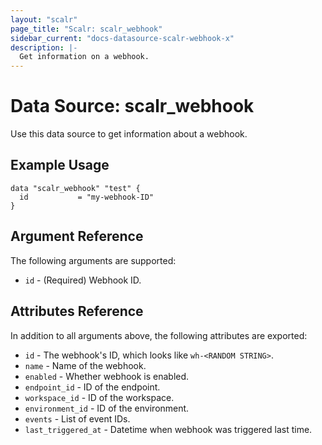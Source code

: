 ```yaml
---
layout: "scalr"
page_title: "Scalr: scalr_webhook"
sidebar_current: "docs-datasource-scalr-webhook-x"
description: |-
  Get information on a webhook.
---
```


# Data Source: scalr_webhook

Use this data source to get information about a webhook.

## Example Usage

```hcl
data "scalr_webhook" "test" {
  id           = "my-webhook-ID"
}
```

## Argument Reference

The following arguments are supported:

* `id` - (Required) Webhook ID.

## Attributes Reference

In addition to all arguments above, the following attributes are exported:

* `id` - The webhook's ID, which looks like `wh-<RANDOM STRING>`.
* `name` - Name of the webhook.
* `enabled` - Whether webhook is enabled. 
* `endpoint_id` - ID of the endpoint.
* `workspace_id` - ID of the workspace.
* `environment_id` - ID of the environment.
* `events` - List of event IDs.
* `last_triggered_at` - Datetime when webhook was triggered last time.
